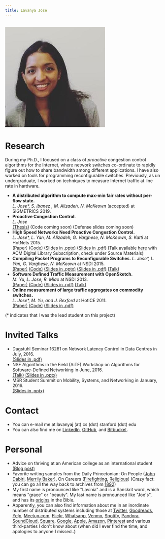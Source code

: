 ```yaml
---
title: Lavanya Jose
---
```

![Image](assets/me_2017.jpeg)
---

# Research
During my Ph.D., I focused on a class of _proactive_ congestion control algorithms for the Internet, where network switches 
co-ordinate to rapidly figure out how to share bandwidth among different applications. I have also worked on tools for programming 
reconfigurable switches. Previously, as un undergraduate, I worked on techniques to measure Internet traffic at line rate in hardware.

- **A distributed algorithm to compute max-min fair rates without per-flow state.**  
_L. Jose*, S. Ibanez , M. Alizadeh, N. McKeown_ 
(accepted) at SIGMETRICS 2019.
- **Proactive Congestion Control.**  
_L. Jose_  
[(Thesis)](https://searchworks.stanford.edu/) (Code coming soon) (Defense slides coming soon) 
- **High Speed Networks Need Proactive Congestion Control.**  
_L. Jose*, L. Yan, M. Alizadeh, G. Varghese, N. McKeown, S. Katti_ 
at HotNets 2015.  
[(Paper)](assets/perc-hotnets15.pdf) [(Code)](https://bitbucket.org/lavanyaj/perc/overview) [(Slides in .pptx)](assets/perc-hotnets15_slides.pptx) [(Slides in .pdf)](assets/perc-hotnets15_slides.pdf) (Talk available [here](https://dl.acm.org/citation.cfm?id=2834096) with ACM Digital Library Subscription, check under Source Materials)  
- **Compiling Packet Programs to Reconfigurable Switches.** 
_L. Jose*, L. Yan, G. Varghese, N. McKeown_ at NSDI 2015.  
[(Paper)](assets/compiling15.pdf) [(Code)](https://bitbucket.org/lavanyaj/switch-compiler) [(Slides in .pptx)](assets/compiling15_slides.pptx)  [(Slides in .pdf)](assets/compiling15_slides.pdf) [(Talk)](https://www.usenix.org/conference/nsdi15/technical-sessions/presentation/jose) 
- **Software Defined Traffic Measurement with OpenSketch.**  
_M. Yu, L. Jose, R. Miao_ at NSDI 2013.  
[(Paper)](assets/opensketch12.pdf) [(Code)](https://github.com/harvard-cns/opensketch) [(Slides in .pdf)](assets/opensketch12_slides.pdf) [(Talk)](https://www.usenix.org/conference/nsdi13/software-defined-traffic-measurement-opensketch) 
- **Online measurement of large traffic aggregates on commodity switches.**  
_L. Jose*, M. Yu, and J. Rexford_ at HotICE 2011.  
[(Paper)](assets/hhh10.pdf) [(Code)](https://github.com/lavanyaj/hhh) [(Slides in .pdf)](assets/hhh10.pdf)

(* indicates that I was the lead student on this project)

# Invited Talks
  - Dagstuhl Seminar 16281 on Network Latency Control in Data Centres in July, 2016.  
  [(Slides in .pdf)](assets/PERC_Dagstuhl_July2016.pptx)
  - NSF Algorithms in the Field (AiTF) Workshop on Algorithms for Software-Defined Networking in June, 2016.  
  [(Talk)](https://www.youtube.com/watch?v=zgoW_iIuubI&t=0s&index=27&list=PLqxsGMRlY6u7BhnI6JxShJHj_tYg-i1Qh) [(Slides in .pptx)](assets/PERC_NSF_AITF_June2016.pptx)
  - MSR Student Summit on Mobility, Systems, and Networking in January, 2016.  
  [(Slides in .pptx)](assets/MSR_StudentSummit_June2016.pptx)

# Contact
- You can e-mail me at lavanyaj (at) cs (dot) stanford (dot) edu
- You can also find me on [LinkedIn](https://www.linkedin.com/in/lavanya-jose), [GitHub](https://www.github.com/lavanyaj/), and [Bitbucket](https://bitbucket.org/lavanyaj/).

# Personal
- Advice on thriving at an American college as an international student [(Blog post)](https://medium.com/@lavanya.jose/an-international-students-guide-to-thriving-at-an-american-college-edf6150b990d)
- Favorite writing samples from the Daily Princetonian: On People ([John Dabiri](http://theprince.princeton.edu/princetonperiodicals/?a=d&d=Princetonian20091109-01.2.5), [Merrily Baker](http://theprince.princeton.edu/princetonperiodicals/?a=d&d=Princetonian20091015-01.2.6)), On Careers ([Firefighting](http://theprince.princeton.edu/princetonperiodicals/?a=d&d=Princetonian20100204-01.2.7), [Religious](http://theprince.princeton.edu/princetonperiodicals/?a=d&d=Princetonian20091021-01.2.8)) (Crazy fact: you can go all the way back to archives from [1892](http://theprince.princeton.edu/princetonperiodicals/?a=d&d=NassauLit18420201-01))
- My first name is pronounced like "Lavinia" and is a Sanskrit word, which means "grace" or "beauty". My last name is pronounced like "Joe's", and has its [origins](https://en.wikipedia.org/wiki/Saint_Thomas_Christian_names) in the Bible.
- Apparently, you can also find information about me in an inordinate number of distributed systems including those at [Twitter](https://twitter.com/lavya), [Goodreads](https://www.goodreads.com/user/show/3940197-lavanya), [Yelp](https://www.yelp.com/user_details?userid=buA-TqGw0XrnoQJuekKvvw), [Meetup.com](https://www.meetup.com/members/104786062/), [Flickr](https://www.flickr.com/photos/91997573@N02), [Whatsapp](https://www.whatsapp.com/), [Venmo](https://venmo.com/), [Spotify](https://www.spotify.com/us/), [Pandora](https://www.pandora.com/), [SoundCloud](https://soundcloud.com/lavanyaj), [Square](https://squareup.com/us/en), [Google](https://www.google.com), [Apple](https://www.apple.com), [Amazon](https://www.amazon.com), [Pinterest](https://www.pinterest.com/lavanyajose/) and various third-parties I don't know about (when did I ever find the time, and apologies to anyone I missed..)



